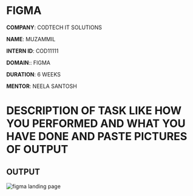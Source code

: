 # FIGMA

**COMPANY**: CODTECH IT SOLUTIONS

**NAME**: MUZAMMIL

**INTERN ID**: COD11111

**DOMAIN**:: FIGMA

**DURATION**: 6 WEEKS

**MENTOR**: NEELA SANTOSH

# DESCRIPTION OF TASK LIKE HOW YOU PERFORMED AND WHAT YOU HAVE DONE AND PASTE PICTURES OF OUTPUT

## OUTPUT

![figma landing page](https://github.com/user-attachments/assets/fab98a28-2d18-4c92-9f69-e80057c7b378)


